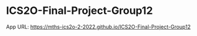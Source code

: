 # ICS2O-Final-Project-Group12

App URL: https://mths-ics2o-2-2022.github.io/ICS2O-Final-Project-Group12